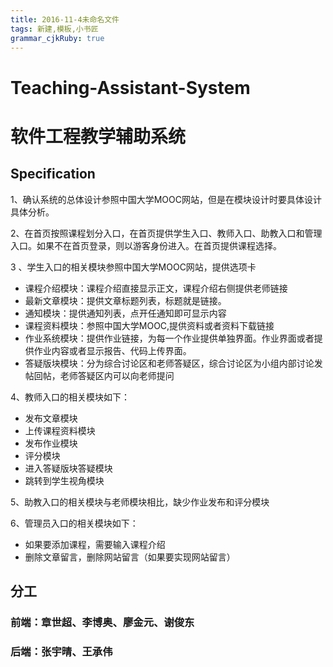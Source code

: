 ```yaml
---
title: 2016-11-4未命名文件 
tags: 新建,模板,小书匠
grammar_cjkRuby: true
---
```




# Teaching-Assistant-System
# 软件工程教学辅助系统  
## Specification
1、确认系统的总体设计参照中国大学MOOC网站，但是在模块设计时要具体设计具体分析。  

2、在首页按照课程划分入口，在首页提供学生入口、教师入口、助教入口和管理入口。如果不在首页登录，则以游客身份进入。在首页提供课程选择。  

3 、学生入口的相关模块参照中国大学MOOC网站，提供选项卡  
- 课程介绍模块：课程介绍直接显示正文，课程介绍右侧提供老师链接  
- 最新文章模块：提供文章标题列表，标题就是链接。  
- 通知模块：提供通知列表，点开任通知即可显示内容  
- 课程资料模块：参照中国大学MOOC,提供资料或者资料下载链接  
- 作业系统模块：提供作业链接，为每一个作业提供单独界面。作业界面或者提供作业内容或者显示报告、代码上传界面。  
- 答疑版块模块：分为综合讨论区和老师答疑区，综合讨论区为小组内部讨论发帖回帖，老师答疑区内可以向老师提问  

4、教师入口的相关模块如下：  
- 发布文章模块  
- 上传课程资料模块  
- 发布作业模块  
- 评分模块  
- 进入答疑版块答疑模块  
- 跳转到学生视角模块  

5、助教入口的相关模块与老师模块相比，缺少作业发布和评分模块  

6、管理员入口的相关模块如下：  
- 如果要添加课程，需要输入课程介绍   
- 删除文章留言，删除网站留言（如果要实现网站留言）  

## 分工
### 前端：章世超、李博奥、廖金元、谢俊东  
### 后端：张宇晴、王承伟  

